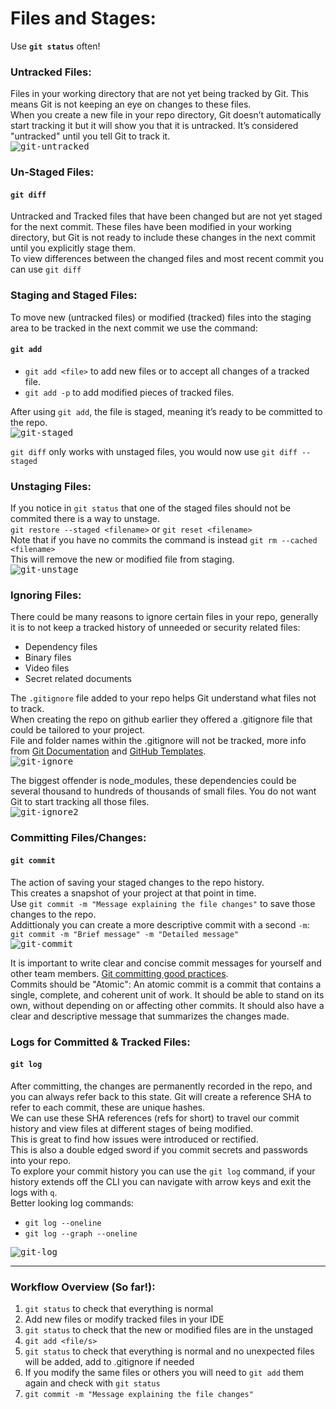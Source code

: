 
# Files and Stages:

Use **`git status`** often!

### Untracked Files:
Files in your working directory that are not yet being tracked by Git. This means Git is not keeping an eye on changes to these files.  
When you create a new file in your repo directory, Git doesn’t automatically start tracking it but it will show you that it is untracked. It’s considered "untracked" until you tell Git to track it.  
<kbd>![git-untracked](../images/git-untracked.png)</kbd>

### Un-Staged Files:
#### `git diff`
Untracked and Tracked files that have been changed but are not yet staged for the next commit. These files have been modified in your working directory, but Git is not ready to include these changes in the next commit until you explicitly stage them.  
To view differences between the changed files and most recent commit you can use `git diff`

### Staging and Staged Files:
To move new (untracked files) or modified (tracked) files into the staging area to be tracked in the next commit we use the command:
#### `git add`
- `git add <file>` to add new files or to accept all changes of a tracked file.
- `git add -p` to add modified pieces of tracked files.

After using `git add`, the file is staged, meaning it’s ready to be committed to the repo.  
<kbd>![git-staged](../images/git-staged.png)</kbd>

`git diff` only works with unstaged files, you would now use `git diff --staged`

### Unstaging Files:
If you notice in `git status` that one of the staged files should not be commited there is a way to unstage.  
`git restore --staged <filename>` or `git reset <filename>`  
Note that if you have no commits the command is instead `git rm --cached <filename>`  
This will remove the new or modified file from staging.  
<kbd>![git-unstage](../images/git-unstage.png)</kbd>

### Ignoring Files:
There could be many reasons to ignore certain files in your repo, generally it is to not keep a tracked history of unneeded or security related files:
- Dependency files
- Binary files
- Video files
- Secret related documents

The `.gitignore` file added to your repo helps Git understand what files not to track.  
When creating the repo on github earlier they offered a .gitignore file that could be tailored to your project.  
File and folder names within the .gitignore will not be tracked, more info from [Git Documentation](https://git-scm.com/docs/gitignore) and [GitHub Templates](https://github.com/github/gitignore).  
<kbd>![git-ignore](../images/git-ignore.png)</kbd>

The biggest offender is node_modules, these dependencies could be several thousand to hundreds of thousands of small files. You do not want Git to start tracking all those files.  
<kbd>![git-ignore2](../images/git-ignore2.png)</kbd>

### Committing Files/Changes:
#### `git commit`
The action of saving your staged changes to the repo history.  
This creates a snapshot of your project at that point in time.  
Use `git commit -m "Message explaining the file changes"` to save those changes to the repo.  
Addittionaly you can create a more descriptive commit with a second `-m`: `git commit -m "Brief message" -m "Detailed message"`  
<kbd>![git-commit](../images/git-commit.png)</kbd>  

It is important to write clear and concise commit messages for yourself and other team members. [Git committing good practices](https://www.freecodecamp.org/news/how-to-write-better-git-commit-messages/).  
Commits should be "Atomic": An atomic commit is a commit that contains a single, complete, and coherent unit of work. It should be able to stand on its own, without depending on or affecting other commits. It should also have a clear and descriptive message that summarizes the changes made.

### Logs for Committed & Tracked Files:
#### `git log`
After committing, the changes are permanently recorded in the repo, and you can always refer back to this state.
Git will create a reference SHA to refer to each commit, these are unique hashes.  
We can use these SHA references (refs for short) to travel our commit history and view files at different stages of being modified.  
This is great to find how issues were introduced or rectified.  
This is also a double edged sword if you commit secrets and passwords into your repo.  
To explore your commit history you can use the `git log` command, if your history extends off the CLI you can navigate with arrow keys and exit the logs with `q`.  
Better looking log commands:
- `git log --oneline`
- `git log --graph --oneline`  

<kbd>![git-log](../images/git-log.png)</kbd>

---

### Workflow Overview (So far!):
1. `git status` to check that everything is normal
2. Add new files or modify tracked files in your IDE
3. `git status` to check that the new or modified files are in the unstaged
4. `git add <file/s>`
5. `git status` to check that everything is normal and no unexpected files will be added, add to .gitignore if needed
6. If you modify the same files or others you will need to `git add` them again and check with `git status`
7. `git commit -m "Message explaining the file changes"`